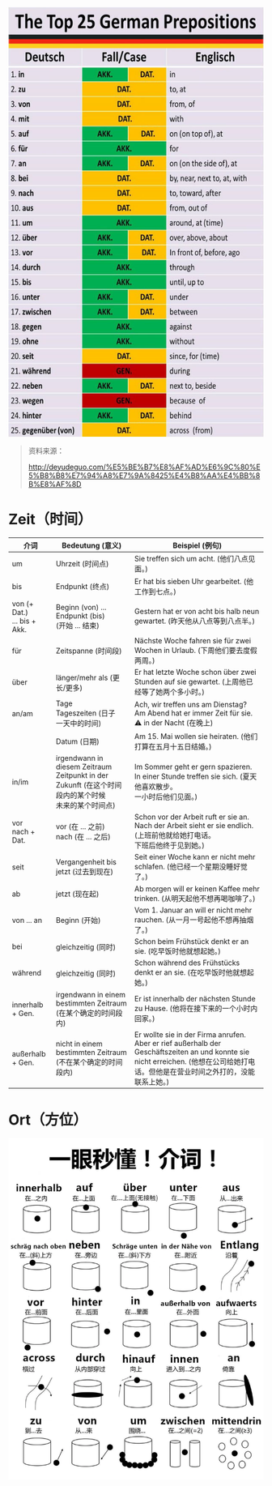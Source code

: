 ![常用介词](./images/常用介词.jpg)

> 资料来源：
>
> http://deyudeguo.com/%E5%BE%B7%E8%AF%AD%E6%9C%80%E5%B8%B8%E7%94%A8%E7%9A%8425%E4%B8%AA%E4%BB%8B%E8%AF%8D

# Zeit（时间）

| 介词 | Bedeutung (意义) | Beispiel (例句) |
| --- | --- | --- |
| um | Uhrzeit (时间点) | Sie treffen sich um acht. (他们八点见面。) |
| bis | Endpunkt (终点) | Er hat bis sieben Uhr gearbeitet. (他工作到七点。) |
| von (+ Dat.)<br>... bis + Akk. | Beginn (von) ... Endpunkt (bis)<br>(开始 ... 结束) | Gestern hat er von acht bis halb neun gewartet. (昨天他从八点等到八点半。) |
| für | Zeitspanne (时间段) | Nächste Woche fahren sie für zwei Wochen in Urlaub. (下周他们要去度假两周。) |
| über | länger/mehr als (更长/更多) | Er hat letzte Woche schon über zwei Stunden auf sie gewartet. (上周他已经等了她两个多小时。) |
| an/am | Tage<br>Tageszeiten (日子<br>一天中的时间) | Ach, wir treffen uns am Dienstag?<br>Am Abend hat er immer Zeit für sie.<br>⚠️ in der Nacht (在晚上) |
|  | Datum (日期) | Am 15. Mai wollen sie heiraten. (他们打算在五月十五日结婚。) |
| in/im | irgendwann in diesem Zeitraum<br/>Zeitpunkt in der Zukunft (在这个时间段内的某个时候<br/>未来的某个时间点) |Im Sommer geht er gern spazieren.<br/>In einer Stunde treffen sie sich. (夏天他喜欢散步。<br/>一小时后他们见面。)|
| vor<br>nach + Dat. | vor (在 ... 之前)<br>nach (在 ... 之后) | Schon vor der Arbeit ruft er sie an.<br>Nach der Arbeit sieht er sie endlich. (上班前他就给她打电话。<br>下班后他终于见到她。) |
| seit | Vergangenheit bis jetzt (过去到现在) | Seit einer Woche kann er nicht mehr schlafen. (他已经一个星期没睡好觉了。) |
| ab | jetzt (现在起) | Ab morgen will er keinen Kaffee mehr trinken. (从明天起他不想再喝咖啡了。) |
| von ... an | Beginn (开始) | Vom 1. Januar an will er nicht mehr rauchen. (从一月一号起他不想再抽烟了。) |
| bei | gleichzeitig (同时) | Schon beim Frühstück denkt er an sie. (吃早饭时他就想起她。) |
| während | gleichzeitig (同时) | Schon während des Frühstücks denkt er an sie. (在吃早饭时他就想起她。) |
| innerhalb + Gen. | irgendwann in einem bestimmten Zeitraum (在某个确定的时间段内) | Er ist innerhalb der nächsten Stunde zu Hause. (他将在接下来的一个小时内回家。) |
| außerhalb + Gen. | nicht in einem bestimmten Zeitraum (不在某个确定的时间段内) | Er wollte sie in der Firma anrufen. Aber er rief außerhalb der Geschäftszeiten an und konnte sie nicht erreichen. (他想在公司给她打电话。但他是在营业时间之外打的，没能联系上她。) |

# Ort（方位）



![方位介词](images/方位介词.png)

